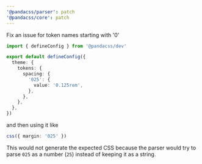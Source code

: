 ```yaml
---
'@pandacss/parser': patch
'@pandacss/core': patch
---
```


Fix an issue for token names starting with '0'

```ts
import { defineConfig } from '@pandacss/dev'

export default defineConfig({
  theme: {
    tokens: {
      spacing: {
        '025': {
          value: '0.125rem',
        },
      },
    },
  },
})
```

and then using it like

```ts
css({ margin: '025' })
```

This would not generate the expected CSS because the parser would try to parse `025` as a number (`25`) instead of
keeping it as a string.
